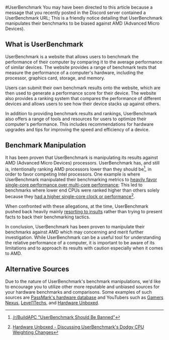 #UserBenchmark
You may have been directed to this article because a message that you recently posted in the Discord server contained a UserBenchmark URL; This is a friendly notice detailing that UserBenchmark manipulates their benchmarks to be biased against AMD (Advanced Micro Devices).

## What is UserBenchmark
UserBenchmark is a website that allows users to benchmark the performance of their computer by comparing it to the average performance of similar devices. The website provides a range of benchmark tests that measure the performance of a computer's hardware, including the processor, graphics card, storage, and memory.

Users can submit their own benchmark results onto the website, which are then used to generate a performance score for their device. The website also provides a ranking system that compares the performance of different devices and allows users to see how their device stacks up against others.

In addition to providing benchmark results and rankings, UserBenchmark also offers a range of tools and resources for users to optimize their computer's performance. This includes recommendations for hardware upgrades and tips for improving the speed and efficiency of a device.

## Benchmark Manipulation

It has been proven that UserBenchmark is manipulating its results against AMD (Advanced Micro Devices) processors. UserBenchmark has, and still is, intentionally ranking AMD processors lower than they should be[^1], in order to favor competing Intel processors. One example is where UserBenchmark manipulated their benchmarking metrics to [heavily favor single-core performance over multi-core performance](https://youtu.be/AaWZKPUidUY?t=1010); This led to benchmarks where lower end CPUs were ranked higher than others solely because they [had a higher single-core clock or performance](https://archive.ph/2D5VZ)[^2].

When confronted with these allegations, at the time, UserBenchmark pushed back heavily mainly [resorting to insults](https://archive.ph/2s4wC) rather than trying to present facts to back their benchmarking tactics.

In conclusion, UserBenchmark has been proven to manipulate their benchmarks against AMD which may concerning and merit further investigation. While UserBenchmark can be a useful tool for understanding the relative performance of a computer, it is important to be aware of its limitations and to approach its results with caution especially when it comes to AMD.

[^1]:
	[/r/BuildAPC "UserBenchmark Should Be Banned"](https://archive.ph/imEJ2)

[^2]:
	[Hardware Unboxed - Discussing UserBenchmark's Dodgy CPU Weighting Changes](https://www.youtube.com/watch?v=AaWZKPUidUY)
	
## Alternative Sources
Due to the nature of UserBenchmark's benchmark manipulations, we'd like to encourage you to utilize other more reputable and unbiased sources for your hardware benchmarks and comparisons. Some examples of such sources are [PassMark's hardware database](https://www.passmark.com/) and YouTubers such as [Gamers Nexus](https://www.youtube.com/@GamersNexus), [Level1Techs](https://www.youtube.com/@Level1Techs/), and [Hardware Unboxed](https://www.youtube.com/@Hardwareunboxed/).